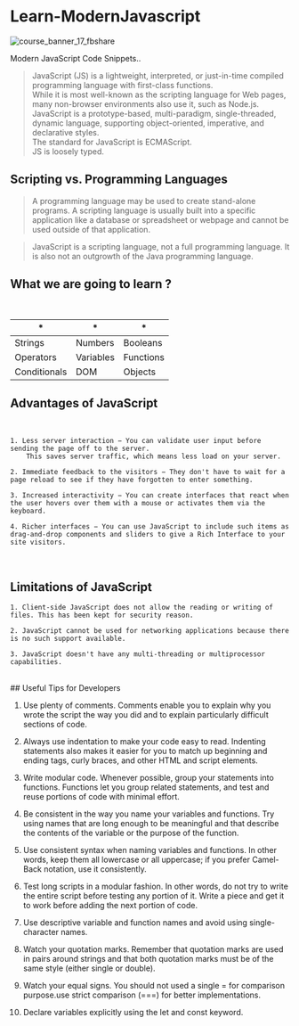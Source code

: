 # Learn-ModernJavascript
![course_banner_17_fbshare](https://user-images.githubusercontent.com/51753810/89016060-b0bb1700-d335-11ea-8800-426347c212a6.png)

Modern JavaScript Code Snippets..
<br />

>  JavaScript (JS) is a lightweight, interpreted, or just-in-time compiled programming language with first-class functions.<br />
>  While it is most well-known as the scripting language for Web pages, many non-browser environments also use it, such as Node.js.<br />
>  JavaScript is a prototype-based, multi-paradigm, single-threaded, dynamic language, supporting object-oriented, imperative, and declarative styles.<br/>
>  The standard for JavaScript is ECMAScript.<br />
>  JS is loosely typed.<br />

## Scripting vs. Programming Languages

> A programming language may be used to create stand-alone programs. A scripting language is usually built into a specific application like a database or spreadsheet or webpage and cannot be used outside of that application.

> JavaScript is a scripting language, not a full programming language. It is also not an outgrowth of the Java programming language. 


## What we are going to learn ?
<br />

| * | * | * |
|----------|----------|----------|
| Strings  | Numbers  | Booleans  |
| Operators  | Variables  | Functions  |
| Conditionals | DOM | Objects |

## Advantages of JavaScript
<br />

    1. Less server interaction − You can validate user input before sending the page off to the server.
        This saves server traffic, which means less load on your server.

    2. Immediate feedback to the visitors − They don't have to wait for a page reload to see if they have forgotten to enter something.

    3. Increased interactivity − You can create interfaces that react when the user hovers over them with a mouse or activates them via the keyboard.

    4. Richer interfaces − You can use JavaScript to include such items as drag-and-drop components and sliders to give a Rich Interface to your site visitors.

<br />

## Limitations of JavaScript

    1. Client-side JavaScript does not allow the reading or writing of files. This has been kept for security reason.

    2. JavaScript cannot be used for networking applications because there is no such support available.

    3. JavaScript doesn't have any multi-threading or multiprocessor capabilities.

<br />
## Useful Tips for Developers


1. Use plenty of comments. Comments enable you to explain why you wrote the script the way you did and to explain    particularly difficult sections of code.

2. Always use indentation to make your code easy to read. Indenting statements also makes it easier for you to match up beginning and ending tags, curly braces, and other HTML and script elements.

3. Write modular code. Whenever possible, group your statements into functions. Functions let you group related statements, and test and reuse portions of code with minimal effort.

4. Be consistent in the way you name your variables and functions. Try using names that are long enough to be meaningful and that describe the contents of the variable or the purpose of the function.

5. Use consistent syntax when naming variables and functions. In other words, keep them all lowercase or all uppercase; if you prefer Camel-Back notation, use it consistently.

6. Test long scripts in a modular fashion. In other words, do not try to write the entire script before testing any portion of it. Write a piece and get it to work before adding the next portion of code.

7. Use descriptive variable and function names and avoid using single-character names.

8. Watch your quotation marks. Remember that quotation marks are used in pairs around strings and that both quotation marks must be of the same style (either single or double).

9. Watch your equal signs. You should not used a single = for comparison purpose.use strict comparison (===) for better implementations.

10. Declare variables explicitly using the let and const keyword.

